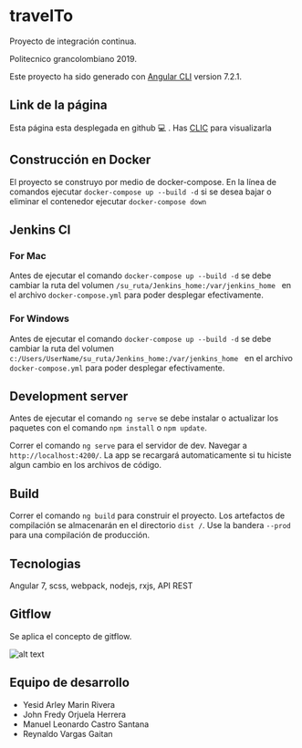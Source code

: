 # travelTo

Proyecto de integración continua.

Politecnico grancolombiano 2019.

Este proyecto ha sido generado con [Angular CLI](https://github.com/angular/angular-cli) version 7.2.1.

## Link de la página

Esta página esta desplegada en github :computer: . Has [CLIC](https://yesidmarin.github.io/travelTo/) para visualizarla

## Construcción en Docker

El proyecto se construyo por medio de docker-compose. En la línea de comandos ejecutar `docker-compose up --build -d` si se desea bajar o eliminar el contenedor ejecutar `docker-compose down`

## Jenkins CI

### For Mac
Antes de ejecutar el comando `docker-compose up --build -d` se debe cambiar la ruta del volumen `/su_ruta/Jenkins_home:/var/jenkins_home ` en el archivo `docker-compose.yml` para poder desplegar efectivamente.

### For Windows
Antes de ejecutar el comando `docker-compose up --build -d` se debe cambiar la ruta del volumen `c:/Users/UserName/su_ruta/Jenkins_home:/var/jenkins_home ` en el archivo `docker-compose.yml` para poder desplegar efectivamente.

## Development server

Antes de ejecutar el comando `ng serve` se debe instalar o actualizar los paquetes con el comando `npm install` o `npm update`. 

Correr el comando `ng serve` para el servidor de dev. Navegar a `http://localhost:4200/`. La app se recargará automaticamente si tu hiciste algun cambio en los archivos de código.

## Build

Correr el comando `ng build` para construir el proyecto. Los artefactos de compilación se almacenarán en el directorio `dist /`. Use la bandera `--prod` para una compilación de producción.

## Tecnologias

Angular 7, scss, webpack, nodejs, rxjs, API REST

## Gitflow

Se aplica el concepto de gitflow.

![alt text](https://user-images.githubusercontent.com/7549765/36916977-429c7dd0-1e34-11e8-8635-1b569453d0f5.png)

## Equipo de desarrollo

* Yesid Arley Marin Rivera
* John Fredy Orjuela Herrera
* Manuel Leonardo Castro Santana
* Reynaldo Vargas Gaitan

